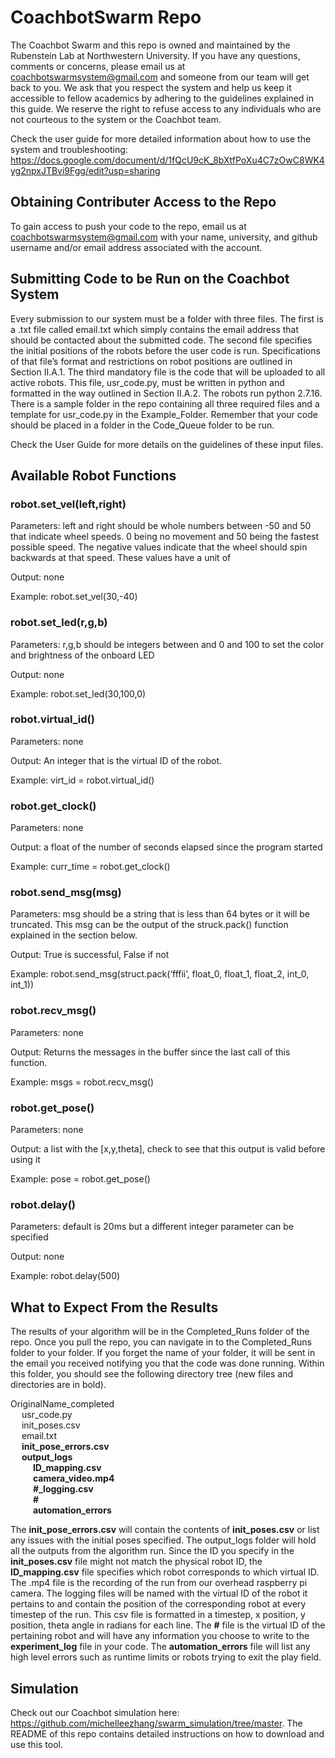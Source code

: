 # CoachbotSwarm Repo

The Coachbot Swarm and this repo is owned and maintained by the Rubenstein Lab at Northwestern University. If you have any questions, comments or concerns, please email us at coachbotswarmsystem@gmail.com and someone from our team will get back to you. We ask that you respect the system and help us keep it accessible to fellow academics by adhering to the guidelines explained in this guide. We reserve the right to refuse access to any individuals who are not courteous to the system or the Coachbot team.

Check the user guide for more detailed information about how to use the system and troubleshooting: https://docs.google.com/document/d/1fQcU9cK_8bXtfPoXu4C7zOwC8WK4yg2npxJTBvi9Fgg/edit?usp=sharing

## Obtaining Contributer Access to the Repo

To gain access to push your code to the repo, email us at coachbotswarmsystem@gmail.com with your name, university, and github username and/or email address associated with the account.

## Submitting Code to be Run on the Coachbot System

Every submission to our system must be a folder with three files. The first is a .txt file called email.txt which simply contains the email address that should be contacted about the submitted code. The second file specifies the initial positions of the robots before the user code is run. Specifications of that file’s format and restrictions on robot positions are outlined in Section II.A.1. The third mandatory file is the code that will be uploaded to all active robots. This file, usr_code.py, must be written in python and formatted in the way outlined in Section II.A.2. The robots run python 2.7.16. There is a sample folder in the repo containing all three required files and a template for usr_code.py in the Example_Folder. Remember that your code should be placed in a folder in the Code_Queue folder to be run. 

Check the User Guide for more details on the guidelines of these input files.

## Available Robot Functions

### robot.set_vel(left,right)

Parameters: left and right should be whole numbers between -50 and 50 that indicate wheel speeds. 0 being no movement and 50 being the fastest possible speed. The negative values indicate that the wheel should spin backwards at that speed. These values have a unit of 

Output: none

Example: robot.set_vel(30,-40)

### robot.set_led(r,g,b)

Parameters: r,g,b should be integers between and 0 and 100 to set the color and brightness of the onboard LED

Output: none

Example: robot.set_led(30,100,0)

### robot.virtual_id()

Parameters: none

Output: An integer that is the virtual ID of the robot. 

Example: virt_id = robot.virtual_id()

### robot.get_clock()

Parameters: none

Output: a float of the number of seconds elapsed since the program started

Example: curr_time = robot.get_clock()

### robot.send_msg(msg)

Parameters: msg should be a string that is less than 64 bytes or it will be truncated. This msg can be the output of the struck.pack() function explained in the section below.

Output: True is successful, False if not

Example: robot.send_msg(struct.pack(‘fffii’, float_0, float_1, float_2, int_0, int_1))

### robot.recv_msg()

Parameters: none

Output: Returns the messages in the buffer since the last call of this function. 

Example: msgs = robot.recv_msg()

### robot.get_pose()

Parameters: none

Output: a list with the [x,y,theta], check to see that this output is valid before using it

Example: pose = robot.get_pose()

### robot.delay()

Parameters: default is 20ms but a different integer parameter can be specified

Output: none

Example: robot.delay(500)

## What to Expect From the Results

The results of your algorithm will be in the Completed_Runs folder of the repo. Once you pull the repo, you can navigate in to the Completed_Runs folder to your folder. If you forget the name of your folder, it will be sent in the email you received notifying you that the code was done running. Within this folder, you should see the following directory tree (new files and directories are in bold).
	
<p>OriginalName_completed <br>
&emsp; usr_code.py <br>  
&emsp; init_poses.csv <br>
&emsp; email.txt <br>
&emsp; <strong>init_pose_errors.csv</strong> <br>
&emsp; <strong>output_logs</strong> <br>
&emsp; &emsp; <strong>ID_mapping.csv</strong> <br>
&emsp; &emsp; <strong>camera_video.mp4</strong> <br>
&emsp; &emsp; <strong>#_logging.csv</strong> <br>
&emsp; &emsp; <strong>#</strong> <br>
&emsp; &emsp; <strong>automation_errors</strong></p>

The <strong>init_pose_errors.csv</strong> will contain the contents of <strong>init_poses.csv</strong> or list any issues with the initial poses specified. The output_logs folder will hold all the outputs from the algorithm run. Since the ID you specify in the <strong>init_poses.csv</strong> file might not match the physical robot ID, the <strong>ID_mapping.csv</strong> file specifies which robot corresponds to which virtual ID. The .mp4 file is the recording of the run from our overhead raspberry pi camera. The logging files will be named with the virtual ID of the robot it pertains to and contain the position of the corresponding robot at every timestep of the run. This csv file is formatted in a timestep, x position, y position, theta angle in radians for each line. The <strong>#</strong> file is the virtual ID of the pertaining robot and will have any information you choose to write to the <strong>experiment_log</strong> file in your code. The <strong>automation_errors</strong> file will list any high level errors such as runtime limits or robots trying to exit the play field.

## Simulation

Check out our Coachbot simulation here: https://github.com/michelleezhang/swarm_simulation/tree/master. The README of this repo contains detailed instructions on how to download and use this tool.
